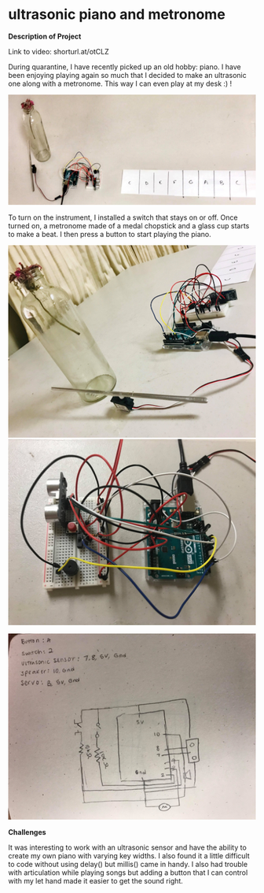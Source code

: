 # ultrasonic piano and metronome 

**Description of Project**

Link to video: shorturl.at/otCLZ

During quarantine, I have recently picked up an old hobby: piano. I have been enjoying playing again so much that I decided to make an ultrasonic one along with a metronome. This way I can even play at my desk :) !

![photo of instrument](/27July_MusicalInstrument/fullview.jpg)

To turn on the instrument, I installed a switch that stays on or off. Once turned on, a metronome made of a medal chopstick and a glass cup starts to make a beat. I then press a button to start playing the piano.  

![closeup of electronics](/27July_MusicalInstrument/closeup2.jpg)
![closeup of electronics](/27July_MusicalInstrument/closeup3.jpg)

![schematic](/27July_MusicalInstrument/schematic.jpg)

**Challenges**

It was interesting to work with an ultrasonic sensor and have the ability to create my own piano with varying key widths. I also found it a little difficult to code without using delay() but millis() came in handy. I also had trouble with articulation while playing songs but adding a button that I can control with my let hand made it easier to get the sound right. 



